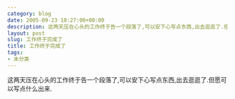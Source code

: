 ```yaml
---
category: blog
date: 2005-09-23 18:27:00+00:00
description: 这两天压在心头的工作终于告一个段落了,可以安下心写点东西,出去逛逛了.但愿可以写
layout: post
slug: 工作终于完成了
title: 工作终于完成了
tags:
- 未分类
---
```


这两天压在心头的工作终于告一个段落了,可以安下心写点东西,出去逛逛了.但愿可以写点什么出来.
